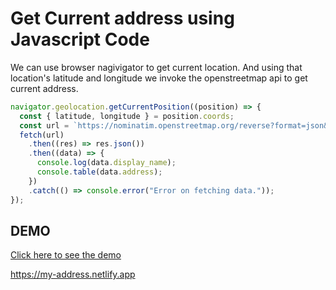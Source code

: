 # Get Current address using Javascript Code
We can use browser nagivigator to get current location.
And using that location's latitude and longitude we invoke the openstreetmap api to get current address.

```javascript
navigator.geolocation.getCurrentPosition((position) => {
  const { latitude, longitude } = position.coords;
  const url = `https://nominatim.openstreetmap.org/reverse?format=json&lat=${latitude}&lon=${longitude}`;
  fetch(url)
    .then((res) => res.json())
    .then((data) => {
      console.log(data.display_name);
      console.table(data.address);
    })
    .catch(() => console.error("Error on fetching data."));
});
```

## DEMO
[Click here to see the demo](https://my-address.netlify.app)

https://my-address.netlify.app
